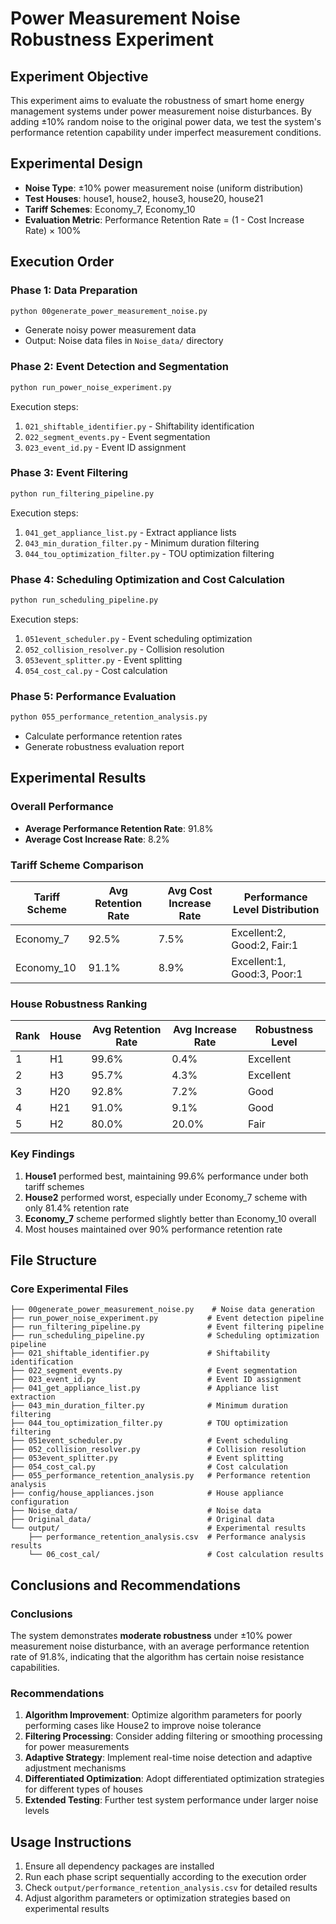 # Power Measurement Noise Robustness Experiment

## Experiment Objective

This experiment aims to evaluate the robustness of smart home energy management systems under power measurement noise disturbances. By adding ±10% random noise to the original power data, we test the system's performance retention capability under imperfect measurement conditions.

## Experimental Design

- **Noise Type**: ±10% power measurement noise (uniform distribution)
- **Test Houses**: house1, house2, house3, house20, house21
- **Tariff Schemes**: Economy_7, Economy_10
- **Evaluation Metric**: Performance Retention Rate = (1 - Cost Increase Rate) × 100%

## Execution Order

### Phase 1: Data Preparation
```bash
python 00generate_power_measurement_noise.py
```
- Generate noisy power measurement data
- Output: Noise data files in `Noise_data/` directory

### Phase 2: Event Detection and Segmentation
```bash
python run_power_noise_experiment.py
```
Execution steps:
1. `021_shiftable_identifier.py` - Shiftability identification
2. `022_segment_events.py` - Event segmentation
3. `023_event_id.py` - Event ID assignment

### Phase 3: Event Filtering
```bash
python run_filtering_pipeline.py
```
Execution steps:
1. `041_get_appliance_list.py` - Extract appliance lists
2. `043_min_duration_filter.py` - Minimum duration filtering
3. `044_tou_optimization_filter.py` - TOU optimization filtering

### Phase 4: Scheduling Optimization and Cost Calculation
```bash
python run_scheduling_pipeline.py
```
Execution steps:
1. `051event_scheduler.py` - Event scheduling optimization
2. `052_collision_resolver.py` - Collision resolution
3. `053event_splitter.py` - Event splitting
4. `054_cost_cal.py` - Cost calculation

### Phase 5: Performance Evaluation
```bash
python 055_performance_retention_analysis.py
```
- Calculate performance retention rates
- Generate robustness evaluation report

## Experimental Results

### Overall Performance
- **Average Performance Retention Rate**: 91.8%
- **Average Cost Increase Rate**: 8.2%


### Tariff Scheme Comparison
| Tariff Scheme | Avg Retention Rate | Avg Cost Increase Rate | Performance Level Distribution |
|---------------|-------------------|----------------------|-------------------------------|
| Economy_7 | 92.5% | 7.5% | Excellent:2, Good:2, Fair:1 |
| Economy_10 | 91.1% | 8.9% | Excellent:1, Good:3, Poor:1 |

### House Robustness Ranking
| Rank | House | Avg Retention Rate | Avg Increase Rate | Robustness Level |
|------|-------|-------------------|------------------|------------------|
| 1 | H1 | 99.6% | 0.4% | Excellent |
| 2 | H3 | 95.7% | 4.3% | Excellent |
| 3 | H20 | 92.8% | 7.2% | Good |
| 4 | H21 | 91.0% | 9.1% | Good |
| 5 | H2 | 80.0% | 20.0% | Fair |

### Key Findings
1. **House1** performed best, maintaining 99.6% performance under both tariff schemes
2. **House2** performed worst, especially under Economy_7 scheme with only 81.4% retention rate
3. **Economy_7** scheme performed slightly better than Economy_10 overall
4. Most houses maintained over 90% performance retention rate

## File Structure

### Core Experimental Files
```
├── 00generate_power_measurement_noise.py    # Noise data generation
├── run_power_noise_experiment.py           # Event detection pipeline
├── run_filtering_pipeline.py               # Event filtering pipeline
├── run_scheduling_pipeline.py              # Scheduling optimization pipeline
├── 021_shiftable_identifier.py             # Shiftability identification
├── 022_segment_events.py                   # Event segmentation
├── 023_event_id.py                         # Event ID assignment
├── 041_get_appliance_list.py               # Appliance list extraction
├── 043_min_duration_filter.py              # Minimum duration filtering
├── 044_tou_optimization_filter.py          # TOU optimization filtering
├── 051event_scheduler.py                   # Event scheduling
├── 052_collision_resolver.py               # Collision resolution
├── 053event_splitter.py                    # Event splitting
├── 054_cost_cal.py                         # Cost calculation
├── 055_performance_retention_analysis.py   # Performance retention analysis
├── config/house_appliances.json            # House appliance configuration
├── Noise_data/                             # Noise data
├── Original_data/                          # Original data
└── output/                                 # Experimental results
    ├── performance_retention_analysis.csv  # Performance analysis results
    └── 06_cost_cal/                        # Cost calculation results
```


## Conclusions and Recommendations

### Conclusions
The system demonstrates **moderate robustness** under ±10% power measurement noise disturbance, with an average performance retention rate of 91.8%, indicating that the algorithm has certain noise resistance capabilities.

### Recommendations
1. **Algorithm Improvement**: Optimize algorithm parameters for poorly performing cases like House2 to improve noise tolerance
2. **Filtering Processing**: Consider adding filtering or smoothing processing for power measurements
3. **Adaptive Strategy**: Implement real-time noise detection and adaptive adjustment mechanisms
4. **Differentiated Optimization**: Adopt differentiated optimization strategies for different types of houses
5. **Extended Testing**: Further test system performance under larger noise levels

## Usage Instructions

1. Ensure all dependency packages are installed
2. Run each phase script sequentially according to the execution order
3. Check `output/performance_retention_analysis.csv` for detailed results
4. Adjust algorithm parameters or optimization strategies based on experimental results
